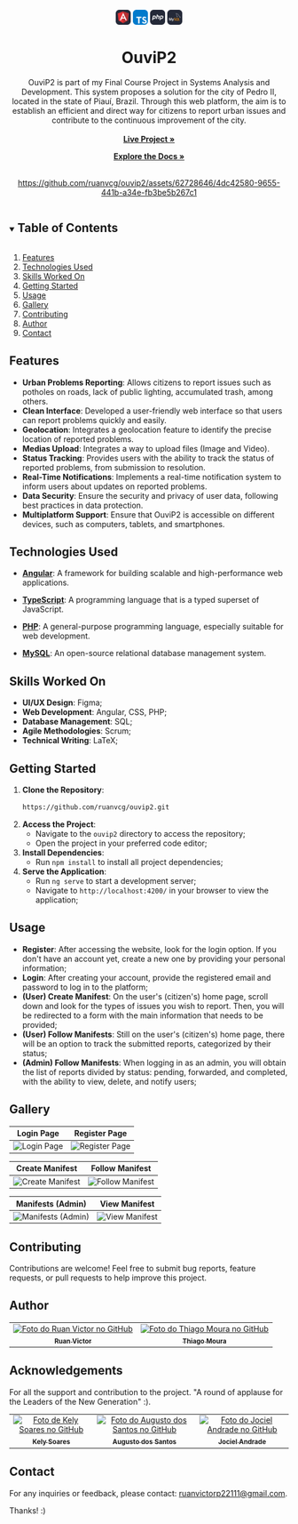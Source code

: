 <div align="center">

<code><img height="27" src="https://github.com/tandpfun/skill-icons/raw/main/icons/Angular-Dark.svg" alt="html"></code>
<code><img height="27" src="https://github.com/tandpfun/skill-icons/raw/main/icons/TypeScript.svg" alt="TypeScript"></code>
<code><img height="27" src="https://github.com/tandpfun/skill-icons/raw/main/icons/PHP-Dark.svg" alt="PHP"></code>
<code><img height="27" src="https://github.com/tandpfun/skill-icons/raw/main/icons/MySQL-Dark.svg" alt="MySQL"></code>

<div align="center">
<h1>OuviP2</h1>
OuviP2 is part of my Final Course Project in Systems Analysis and Development. This system proposes a solution for the city of Pedro II, located in the state of Piauí, Brazil. Through this web platform, the aim is to establish an efficient and direct way for citizens to report urban issues and contribute to the continuous improvement of the city.
<br></br>
<a href="https://ouvi-p2.vercel.app/home"><strong>Live Project »</strong></a>

<a href="https://github.com/ruanvcg/ouvip2"><strong>Explore the Docs »</strong></a>
<br></br>

https://github.com/ruanvcg/ouvip2/assets/62728646/4dc42580-9655-441b-a34e-fb3be5b267c1
</div>

<div align="left">
<!-- TABLE OF CONTENTS -->
<details open="open">
  <summary><h2 style="display: inline-block">Table of Contents</h2></summary>
  <ol>
      <li><a href="#features">Features</a></li>
      <li><a href="#technologies-used">Technologies Used</a></li>
      <li><a href="#skills-worked-on">Skills Worked On</a></li>
      <li><a href="#getting-started">Getting Started</a></li>
      <li><a href="#usage">Usage</a></li>
      <li><a href="#gallery">Gallery</a></li>
      <li><a href="#contributing">Contributing</a></li>
      <li><a href="#author">Author</a></li>
      <li><a href="#contact">Contact</a></li>
  </ol>
</details>

## Features 
- **Urban Problems Reporting**: Allows citizens to report issues such as potholes on roads, lack of public lighting, accumulated trash, among others.
- **Clean Interface**: Developed a user-friendly web interface so that users can report problems quickly and easily.
- **Geolocation**: Integrates a geolocation feature to identify the precise location of reported problems.
- **Medias Upload**: Integrates a way to upload files (Image and Video).
- **Status Tracking**: Provides users with the ability to track the status of reported problems, from submission to resolution.
- **Real-Time Notifications**: Implements a real-time notification system to inform users about updates on reported problems.
- **Data Security**: Ensure the security and privacy of user data, following best practices in data protection.
- **Multiplatform Support**: Ensure that OuviP2 is accessible on different devices, such as computers, tablets, and smartphones.

## Technologies Used

- **[Angular](https://angular.io/)**: A framework for building scalable and high-performance web applications. 

- **[TypeScript](https://www.typescriptlang.org/)**: A programming language that is a typed superset of JavaScript. 

- **[PHP](https://www.php.net/)**: A general-purpose programming language, especially suitable for web development.

- **[MySQL](https://dev.mysql.com/doc/)**: An open-source relational database management system. 


## Skills Worked On
- **UI/UX Design**: Figma;
- **Web Development**: Angular, CSS, PHP;
- **Database Management**: SQL;
- **Agile Methodologies**: Scrum;
- **Technical Writing**: LaTeX;



## Getting Started
1. **Clone the Repository**: 
   ```bash
   https://github.com/ruanvcg/ouvip2.git
   ```
2. **Access the Project**: 
   - Navigate to the `ouvip2` directory to access the repository;
   - Open the project in your preferred code editor;
3. **Install Dependencies**:
    - Run `npm install` to install all project dependencies;
4. **Serve the Application**:
    - Run `ng serve` to start a development server;
    - Navigate to `http://localhost:4200/` in your browser to view the application;

## Usage
- **Register**: After accessing the website, look for the login option. If you don't have an account yet, create a new one by providing your personal information;
- **Login**: After creating your account, provide the registered email and password to log in to the platform;
- **(User) Create Manifest**: On the user's (citizen's) home page, scroll down and look for the types of issues you wish to report. Then, you will be redirected to a form with the main information that needs to be provided;
- **(User) Follow Manifests**: Still on the user's (citizen's) home page, there will be an option to track the submitted reports, categorized by their status;
- **(Admin) Follow Manifests**: When logging in as an admin, you will obtain the list of reports divided by status: pending, forwarded, and completed, with the ability to view, delete, and notify users;

## Gallery

| Login Page | Register Page |
|-----------------------------|--------------------------|
|![Login Page](https://github.com/ruanvcg/ouvip2/assets/62728646/f2fdb31b-161d-4a6a-a6c3-7e1641f6380a)|![Register Page](https://github.com/ruanvcg/ouvip2/assets/62728646/e7090adb-58b3-4571-b6b1-05f5ba77113c)|

| Create Manifest | Follow Manifest |
|-----------------------------|--------------------------|
|![Create Manifest](https://github.com/ruanvcg/ouvip2/assets/62728646/79b41b56-1bcc-4dd8-b74f-da01788ace50)|![Follow Manifest](https://github.com/ruanvcg/ouvip2/assets/62728646/17f9d2ee-0bbd-4ae9-9026-000a1bfba5eb)|

| Manifests (Admin) | View Manifest |
|-----------------------------|--------------------------|
|![Manifests (Admin)](https://github.com/ruanvcg/ouvip2/assets/62728646/1a7a1924-7d17-40c1-911d-92654c150e1e)|![View Manifest](https://github.com/ruanvcg/ouvip2/assets/62728646/f7215dc1-516a-40e0-962b-6a1f83102593)|


<!-- ### Videos:

#### 1. Add todo form animations: 
https://github.com/Shellyda/nextjs-todo-app/assets/69990297/d0ef7d0e-8626-4cad-9578-eb8aa5568639

#### 2. Cards hover effect:
https://github.com/Shellyda/nextjs-todo-app/assets/69990297/3fbf979e-e52d-41d6-85fc-0bcdd3537464

#### 3. Alerts feedbacks:
https://github.com/Shellyda/nextjs-todo-app/assets/69990297/4ed285c6-f0b6-4f5e-858c-26bcfe7a7992 --> 

## Contributing
Contributions are welcome! Feel free to submit bug reports, feature requests, or pull requests to help improve this project.

## Author

<table>
  <tr>
    <td align="center">
      <a href="https://github.com/ruanvcg">
        <img src="https://avatars.githubusercontent.com/u/62728646?v=4" width="100px;" alt="Foto do Ruan Victor no GitHub"/><br>
        <sub>
          <b>Ruan Victor</b>
        </sub>
      </a>
    </td>
    <td align="center">
      <a href="https://github.com/ThiagoMoura27">
        <img src="https://avatars.githubusercontent.com/u/7269314?v=4" width="100px;" alt="Foto do Thiago Moura no GitHub"/><br>
        <sub>
          <b>Thiago Moura</b>
        </sub>
      </a>
    </td>
  </tr>
</table>

## Acknowledgements
For all the support and contribution to the project. "A round of applause for the Leaders of the New Generation" :).
<table>
  <tr>
    <td align="center">
      <a href="https://github.com/KelySoare5">
        <img src="https://avatars.githubusercontent.com/u/111580529?v=4" width="100px;" alt="Foto de Kely Soares no GitHub"/><br>
        <sub>
          <b>Kely Soares</b>
        </sub>
      </a>
    </td>
    <td align="center">
      <a href="https://github.com/faau666">
        <img src="https://avatars.githubusercontent.com/u/117466716?v=4" width="100px;" alt="Foto do Augusto dos Santos no GitHub"/><br>
        <sub>
          <b>Augusto dos Santos</b>
        </sub>
      </a>
    </td>
    <td align="center">
      <a href="https://github.com/JociS4">
        <img src="https://avatars.githubusercontent.com/u/107800194?v=4" width="100px;" alt="Foto do Jociel Andrade no GitHub"/><br>
        <sub>
          <b>Jociel Andrade</b>
        </sub>
      </a>
    </td>
  </tr>
</table>


## Contact
For any inquiries or feedback, please contact: [ruanvictorp22111@gmail.com](ruanvictorp22111@gmail.com).

Thanks! :)
</div>
